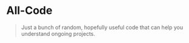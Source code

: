 # All-Code
> Just a bunch of random, hopefully useful code that can help you understand ongoing projects.
